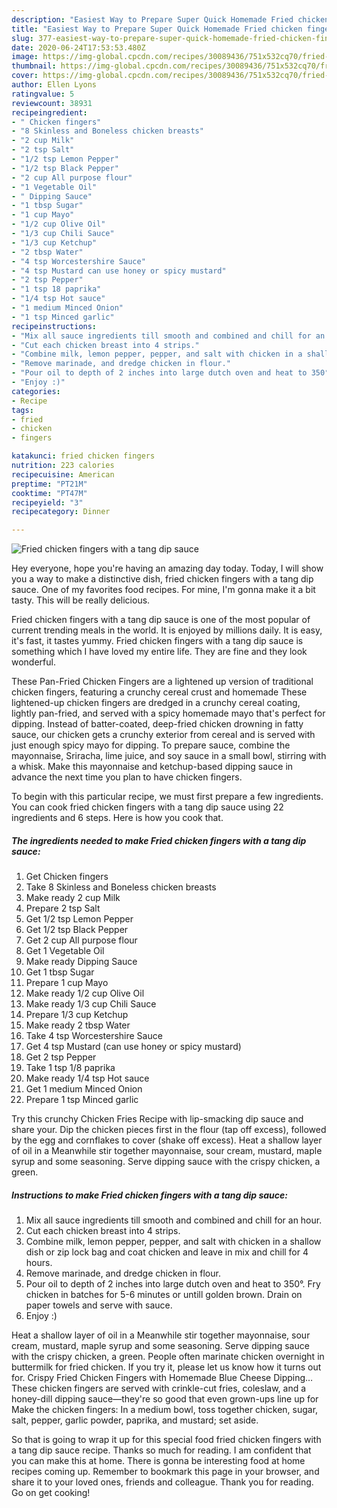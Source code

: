 ```yaml
---
description: "Easiest Way to Prepare Super Quick Homemade Fried chicken fingers with a tang dip sauce"
title: "Easiest Way to Prepare Super Quick Homemade Fried chicken fingers with a tang dip sauce"
slug: 377-easiest-way-to-prepare-super-quick-homemade-fried-chicken-fingers-with-a-tang-dip-sauce
date: 2020-06-24T17:53:53.480Z
image: https://img-global.cpcdn.com/recipes/30089436/751x532cq70/fried-chicken-fingers-with-a-tang-dip-sauce-recipe-main-photo.jpg
thumbnail: https://img-global.cpcdn.com/recipes/30089436/751x532cq70/fried-chicken-fingers-with-a-tang-dip-sauce-recipe-main-photo.jpg
cover: https://img-global.cpcdn.com/recipes/30089436/751x532cq70/fried-chicken-fingers-with-a-tang-dip-sauce-recipe-main-photo.jpg
author: Ellen Lyons
ratingvalue: 5
reviewcount: 38931
recipeingredient:
- " Chicken fingers"
- "8 Skinless and Boneless chicken breasts"
- "2 cup Milk"
- "2 tsp Salt"
- "1/2 tsp Lemon Pepper"
- "1/2 tsp Black Pepper"
- "2 cup All purpose flour"
- "1 Vegetable Oil"
- " Dipping Sauce"
- "1 tbsp Sugar"
- "1 cup Mayo"
- "1/2 cup Olive Oil"
- "1/3 cup Chili Sauce"
- "1/3 cup Ketchup"
- "2 tbsp Water"
- "4 tsp Worcestershire Sauce"
- "4 tsp Mustard can use honey or spicy mustard"
- "2 tsp Pepper"
- "1 tsp 18 paprika"
- "1/4 tsp Hot sauce"
- "1 medium Minced Onion"
- "1 tsp Minced garlic"
recipeinstructions:
- "Mix all sauce ingredients till smooth and combined and chill for an hour."
- "Cut each chicken breast into 4 strips."
- "Combine milk, lemon pepper, pepper, and salt with chicken in a shallow dish or zip lock bag and coat chicken and leave in mix and chill for 4 hours."
- "Remove marinade, and dredge chicken in flour."
- "Pour oil to depth of 2 inches into large dutch oven and heat to 350°. Fry chicken in batches for 5-6 minutes or untill golden brown. Drain on paper towels and serve with sauce."
- "Enjoy :)"
categories:
- Recipe
tags:
- fried
- chicken
- fingers

katakunci: fried chicken fingers 
nutrition: 223 calories
recipecuisine: American
preptime: "PT21M"
cooktime: "PT47M"
recipeyield: "3"
recipecategory: Dinner

---
```



![Fried chicken fingers with a tang dip sauce](https://img-global.cpcdn.com/recipes/30089436/751x532cq70/fried-chicken-fingers-with-a-tang-dip-sauce-recipe-main-photo.jpg)

Hey everyone, hope you're having an amazing day today. Today, I will show you a way to make a distinctive dish, fried chicken fingers with a tang dip sauce. One of my favorites food recipes. For mine, I'm gonna make it a bit tasty. This will be really delicious.

Fried chicken fingers with a tang dip sauce is one of the most popular of current trending meals in the world. It is enjoyed by millions daily. It is easy, it's fast, it tastes yummy. Fried chicken fingers with a tang dip sauce is something which I have loved my entire life. They are fine and they look wonderful.

These Pan-Fried Chicken Fingers are a lightened up version of traditional chicken fingers, featuring a crunchy cereal crust and homemade These lightened-up chicken fingers are dredged in a crunchy cereal coating, lightly pan-fried, and served with a spicy homemade mayo that&#39;s perfect for dipping. Instead of batter-coated, deep-fried chicken drowning in fatty sauce, our chicken gets a crunchy exterior from cereal and is served with just enough spicy mayo for dipping. To prepare sauce, combine the mayonnaise, Sriracha, lime juice, and soy sauce in a small bowl, stirring with a whisk. Make this mayonnaise and ketchup-based dipping sauce in advance the next time you plan to have chicken fingers.


To begin with this particular recipe, we must first prepare a few ingredients. You can cook fried chicken fingers with a tang dip sauce using 22 ingredients and 6 steps. Here is how you cook that.

<!--inarticleads1-->

##### The ingredients needed to make Fried chicken fingers with a tang dip sauce:

1. Get  Chicken fingers
1. Take 8 Skinless and Boneless chicken breasts
1. Make ready 2 cup Milk
1. Prepare 2 tsp Salt
1. Get 1/2 tsp Lemon Pepper
1. Get 1/2 tsp Black Pepper
1. Get 2 cup All purpose flour
1. Get 1 Vegetable Oil
1. Make ready  Dipping Sauce
1. Get 1 tbsp Sugar
1. Prepare 1 cup Mayo
1. Make ready 1/2 cup Olive Oil
1. Make ready 1/3 cup Chili Sauce
1. Prepare 1/3 cup Ketchup
1. Make ready 2 tbsp Water
1. Take 4 tsp Worcestershire Sauce
1. Get 4 tsp Mustard (can use honey or spicy mustard)
1. Get 2 tsp Pepper
1. Take 1 tsp 1/8 paprika
1. Make ready 1/4 tsp Hot sauce
1. Get 1 medium Minced Onion
1. Prepare 1 tsp Minced garlic


Try this crunchy Chicken Fries Recipe with lip-smacking dip sauce and share your. Dip the chicken pieces first in the flour (tap off excess), followed by the egg and cornflakes to cover (shake off excess). Heat a shallow layer of oil in a Meanwhile stir together mayonnaise, sour cream, mustard, maple syrup and some seasoning. Serve dipping sauce with the crispy chicken, a green. 

<!--inarticleads2-->

##### Instructions to make Fried chicken fingers with a tang dip sauce:

1. Mix all sauce ingredients till smooth and combined and chill for an hour.
1. Cut each chicken breast into 4 strips.
1. Combine milk, lemon pepper, pepper, and salt with chicken in a shallow dish or zip lock bag and coat chicken and leave in mix and chill for 4 hours.
1. Remove marinade, and dredge chicken in flour.
1. Pour oil to depth of 2 inches into large dutch oven and heat to 350°. Fry chicken in batches for 5-6 minutes or untill golden brown. Drain on paper towels and serve with sauce.
1. Enjoy :)


Heat a shallow layer of oil in a Meanwhile stir together mayonnaise, sour cream, mustard, maple syrup and some seasoning. Serve dipping sauce with the crispy chicken, a green. People often marinate chicken overnight in buttermilk for fried chicken. If you try it, please let us know how it turns out for. Crispy Fried Chicken Fingers with Homemade Blue Cheese Dipping… These chicken fingers are served with crinkle-cut fries, coleslaw, and a honey-dill dipping sauce—they&#39;re so good that even grown-ups line up for Make the chicken fingers: In a medium bowl, toss together chicken, sugar, salt, pepper, garlic powder, paprika, and mustard; set aside. 

So that is going to wrap it up for this special food fried chicken fingers with a tang dip sauce recipe. Thanks so much for reading. I am confident that you can make this at home. There is gonna be interesting food at home recipes coming up. Remember to bookmark this page in your browser, and share it to your loved ones, friends and colleague. Thank you for reading. Go on get cooking!

